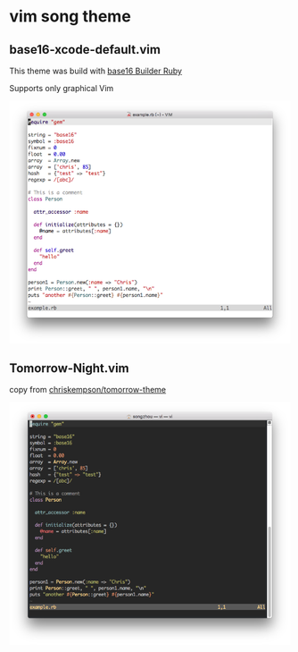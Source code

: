 # vim song theme

## base16-xcode-default.vim
This theme was build with [base16 Builder Ruby](https://github.com/songzhou21/base16-builder-ruby)

Supports only graphical Vim

![base16-xcode-default.vim](https://raw.githubusercontent.com/songzhou21/base16-song/master/gvim-xcode-default.png)

## Tomorrow-Night.vim
copy from [chriskempson/tomorrow-theme](https://github.com/chriskempson/tomorrow-theme/tree/master/vim/colors)

![Tomorrow-Night.vim](https://raw.githubusercontent.com/songzhou21/base16-song/master/vim-tomorrow-night.png)
